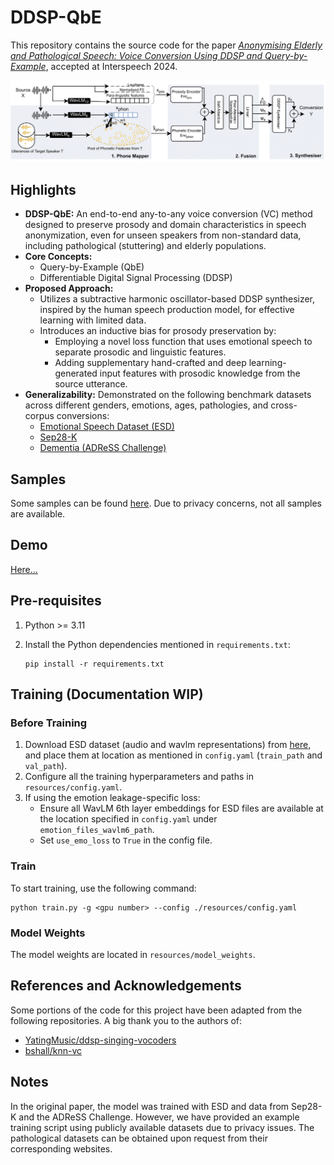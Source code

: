 # DDSP-QbE

This repository contains the source code for the paper *[Anonymising Elderly and Pathological Speech: Voice Conversion Using DDSP and Query-by-Example](https://www.researchgate.net/publication/381469769_Anonymising_Elderly_and_Pathological_Speech_Voice_Conversion_Using_DDSP_and_Query-by-Example)*, accepted at Interspeech 2024.

![Concept of our method. For details, refer to our paper at .....](ddsp-qbe.png)

## Highlights

- **DDSP-QbE:** An end-to-end any-to-any voice conversion (VC) method designed to preserve prosody and domain characteristics in speech anonymization, even for unseen speakers from non-standard data, including pathological (stuttering) and elderly populations.
- **Core Concepts:**
  - Query-by-Example (QbE)
  - Differentiable Digital Signal Processing (DDSP)
- **Proposed Approach:**
  - Utilizes a subtractive harmonic oscillator-based DDSP synthesizer, inspired by the human speech production model, for effective learning with limited data.
  - Introduces an inductive bias for prosody preservation by:
    - Employing a novel loss function that uses emotional speech to separate prosodic and linguistic features.
    - Adding supplementary hand-crafted and deep learning-generated input features with prosodic knowledge from the source utterance.
- **Generalizability:** Demonstrated on the following benchmark datasets across different genders, emotions, ages, pathologies, and cross-corpus conversions:
  - [Emotional Speech Dataset (ESD)](https://hltsingapore.github.io/ESD/)
  - [Sep28-K](https://machinelearning.apple.com/research/stuttering-event-detection)
  - [Dementia (ADReSS Challenge)](https://luzs.gitlab.io/adress/)

## Samples

Some samples can be found [here](https://github.com/suhitaghosh10/ddsp-qbe/tree/main/samples). Due to privacy concerns, not all samples are available.

## Demo

[Here...](https://github.com/suhitaghosh10/ddsp-qbe/blob/main/ddsp-qbe.ipynb)

## Pre-requisites

1. Python >= 3.11
2. Install the Python dependencies mentioned in `requirements.txt`:

    ```
    pip install -r requirements.txt
    ```

## Training (Documentation WIP)

### Before Training

1. Download ESD dataset (audio and wavlm representations) from [here](https://cloud.ovgu.de/s/S2L7xPX85KBoqBa), and place them at location as mentioned in `config.yaml` (`train_path` and `val_path`).
2. Configure all the training hyperparameters and paths in `resources/config.yaml`.
3. If using the emotion leakage-specific loss:
   - Ensure all WavLM 6th layer embeddings for ESD files are available at the location specified in `config.yaml` under `emotion_files_wavlm6_path`.
   - Set `use_emo_loss` to `True` in the config file.

### Train

To start training, use the following command:

    
    python train.py -g <gpu number> --config ./resources/config.yaml
    

### Model Weights

The model weights are located in `resources/model_weights`.

## References and Acknowledgements
Some portions of the code for this project have been adapted from the following repositories. A big thank you to the authors of:

* [YatingMusic/ddsp-singing-vocoders](https://github.com/YatingMusic/ddsp-singing-vocoders)
* [bshall/knn-vc](https://github.com/bshall/knn-vc)

## Notes
In the original paper, the model was trained with ESD and data from Sep28-K and the ADReSS Challenge. However, we have provided an example training script using publicly available datasets due to privacy issues. The pathological datasets can be obtained upon request from their corresponding websites.
